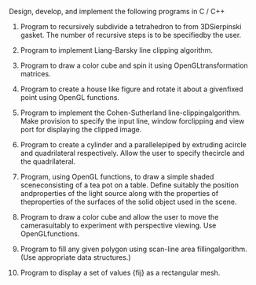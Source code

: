 Design, develop, and implement the following programs in C / C++

1. Program to recursively subdivide a tetrahedron to from 3DSierpinski gasket. The number of recursive steps is to be specifiedby the user.

2. Program to implement Liang-Barsky line clipping algorithm.

3. Program to draw a color cube and spin it using OpenGLtransformation matrices.

4. Program to create a house like figure and rotate it about a givenfixed point using OpenGL functions.

5. Program to implement the Cohen-Sutherland line-clippingalgorithm. Make provision to specify the input line, window forclipping and view port for displaying the clipped image.

6. Program to create a cylinder and a parallelepiped by extruding acircle and quadrilateral respectively. Allow the user to specify thecircle and the quadrilateral.

7. Program, using OpenGL functions, to draw a simple shaded sceneconsisting of a tea pot on a table. Define suitably the position andproperties of the light source along with the properties of theproperties of the surfaces of the solid object used in the scene.

8. Program to draw a color cube and allow the user to move the camerasuitably to experiment with perspective viewing. Use OpenGLfunctions.

9. Program to fill any given polygon using scan-line area fillingalgorithm. (Use appropriate data structures.)

10. Program to display a set of values {fij} as a rectangular mesh.

